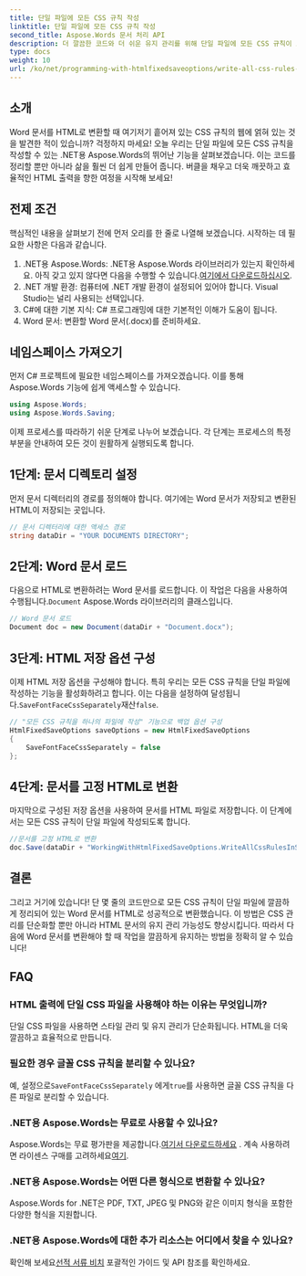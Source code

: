 ```yaml
---
title: 단일 파일에 모든 CSS 규칙 작성
linktitle: 단일 파일에 모든 CSS 규칙 작성
second_title: Aspose.Words 문서 처리 API
description: 더 깔끔한 코드와 더 쉬운 유지 관리를 위해 단일 파일에 모든 CSS 규칙이 포함된 Aspose.Words for .NET을 사용하여 Word 문서를 HTML로 변환하는 방법을 알아보세요.
type: docs
weight: 10
url: /ko/net/programming-with-htmlfixedsaveoptions/write-all-css-rules-in-single-file/
---
```

## 소개

Word 문서를 HTML로 변환할 때 여기저기 흩어져 있는 CSS 규칙의 웹에 얽혀 있는 것을 발견한 적이 있습니까? 걱정하지 마세요! 오늘 우리는 단일 파일에 모든 CSS 규칙을 작성할 수 있는 .NET용 Aspose.Words의 뛰어난 기능을 살펴보겠습니다. 이는 코드를 정리할 뿐만 아니라 삶을 훨씬 더 쉽게 만들어 줍니다. 버클을 채우고 더욱 깨끗하고 효율적인 HTML 출력을 향한 여정을 시작해 보세요!

## 전제 조건

핵심적인 내용을 살펴보기 전에 먼저 오리를 한 줄로 나열해 보겠습니다. 시작하는 데 필요한 사항은 다음과 같습니다.

1.  .NET용 Aspose.Words: .NET용 Aspose.Words 라이브러리가 있는지 확인하세요. 아직 갖고 있지 않다면 다음을 수행할 수 있습니다.[여기에서 다운로드하십시오](https://releases.aspose.com/words/net/).
2. .NET 개발 환경: 컴퓨터에 .NET 개발 환경이 설정되어 있어야 합니다. Visual Studio는 널리 사용되는 선택입니다.
3. C#에 대한 기본 지식: C# 프로그래밍에 대한 기본적인 이해가 도움이 됩니다.
4. Word 문서: 변환할 Word 문서(.docx)를 준비하세요.

## 네임스페이스 가져오기

먼저 C# 프로젝트에 필요한 네임스페이스를 가져오겠습니다. 이를 통해 Aspose.Words 기능에 쉽게 액세스할 수 있습니다.

```csharp
using Aspose.Words;
using Aspose.Words.Saving;
```

이제 프로세스를 따라하기 쉬운 단계로 나누어 보겠습니다. 각 단계는 프로세스의 특정 부분을 안내하여 모든 것이 원활하게 실행되도록 합니다.

## 1단계: 문서 디렉토리 설정

먼저 문서 디렉터리의 경로를 정의해야 합니다. 여기에는 Word 문서가 저장되고 변환된 HTML이 저장되는 곳입니다.

```csharp
// 문서 디렉터리에 대한 액세스 경로
string dataDir = "YOUR DOCUMENTS DIRECTORY";
```

## 2단계: Word 문서 로드

 다음으로 HTML로 변환하려는 Word 문서를 로드합니다. 이 작업은 다음을 사용하여 수행됩니다.`Document` Aspose.Words 라이브러리의 클래스입니다.

```csharp
// Word 문서 로드
Document doc = new Document(dataDir + "Document.docx");
```

## 3단계: HTML 저장 옵션 구성

 이제 HTML 저장 옵션을 구성해야 합니다. 특히 우리는 모든 CSS 규칙을 단일 파일에 작성하는 기능을 활성화하려고 합니다. 이는 다음을 설정하여 달성됩니다.`SaveFontFaceCssSeparately`재산`false`.

```csharp
// "모든 CSS 규칙을 하나의 파일에 작성" 기능으로 백업 옵션 구성
HtmlFixedSaveOptions saveOptions = new HtmlFixedSaveOptions 
{ 
    SaveFontFaceCssSeparately = false 
};
```

## 4단계: 문서를 고정 HTML로 변환

마지막으로 구성된 저장 옵션을 사용하여 문서를 HTML 파일로 저장합니다. 이 단계에서는 모든 CSS 규칙이 단일 파일에 작성되도록 합니다.

```csharp
//문서를 고정 HTML로 변환
doc.Save(dataDir + "WorkingWithHtmlFixedSaveOptions.WriteAllCssRulesInSingleFile.html", saveOptions);
```

## 결론

그리고 거기에 있습니다! 단 몇 줄의 코드만으로 모든 CSS 규칙이 단일 파일에 깔끔하게 정리되어 있는 Word 문서를 HTML로 성공적으로 변환했습니다. 이 방법은 CSS 관리를 단순화할 뿐만 아니라 HTML 문서의 유지 관리 가능성도 향상시킵니다. 따라서 다음에 Word 문서를 변환해야 할 때 작업을 깔끔하게 유지하는 방법을 정확히 알 수 있습니다!

## FAQ

### HTML 출력에 단일 CSS 파일을 사용해야 하는 이유는 무엇입니까?
단일 CSS 파일을 사용하면 스타일 관리 및 유지 관리가 단순화됩니다. HTML을 더욱 깔끔하고 효율적으로 만듭니다.

### 필요한 경우 글꼴 CSS 규칙을 분리할 수 있나요?
 예, 설정으로`SaveFontFaceCssSeparately` 에게`true`를 사용하면 글꼴 CSS 규칙을 다른 파일로 분리할 수 있습니다.

### .NET용 Aspose.Words는 무료로 사용할 수 있나요?
 Aspose.Words는 무료 평가판을 제공합니다.[여기서 다운로드하세요](https://releases.aspose.com/) . 계속 사용하려면 라이센스 구매를 고려하세요[여기](https://purchase.aspose.com/buy).

### .NET용 Aspose.Words는 어떤 다른 형식으로 변환할 수 있나요?
Aspose.Words for .NET은 PDF, TXT, JPEG 및 PNG와 같은 이미지 형식을 포함한 다양한 형식을 지원합니다.

### .NET용 Aspose.Words에 대한 추가 리소스는 어디에서 찾을 수 있나요?
 확인해 보세요[선적 서류 비치](https://reference.aspose.com/words/net/) 포괄적인 가이드 및 API 참조를 확인하세요.
